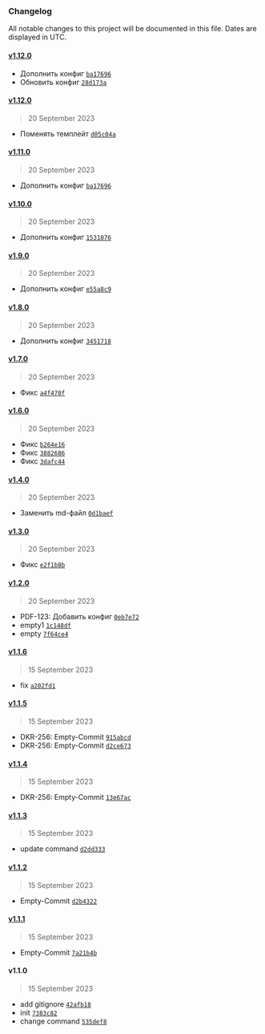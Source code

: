 ### Changelog

All notable changes to this project will be documented in this file. Dates are displayed in UTC.

#### [v1.12.0](https://github.com/maxim-berdnikov/auto-changelog-test/compare/v1.12.0...v1.12.0)

- Дополнить конфиг [`ba17696`](https://github.com/maxim-berdnikov/auto-changelog-test/commit/ba17696e582ba0bd95dc929215ddf31378e5e83d)
- Обновить конфиг [`28d173a`](https://github.com/maxim-berdnikov/auto-changelog-test/commit/28d173ac2689c770a238566960b098b72bf41d41)

#### [v1.12.0](https://github.com/maxim-berdnikov/auto-changelog-test/compare/v1.11.0...v1.12.0)

> 20 September 2023

- Поменять темплейт [`d05c04a`](https://github.com/maxim-berdnikov/auto-changelog-test/commit/d05c04a36026b06a7c2772c0f949a05dfc56b49b)

#### [v1.11.0](https://github.com/maxim-berdnikov/auto-changelog-test/compare/v1.10.0...v1.11.0)

> 20 September 2023

- Дополнить конфиг [`ba17696`](https://github.com/maxim-berdnikov/auto-changelog-test/commit/ba17696e582ba0bd95dc929215ddf31378e5e83d)

#### [v1.10.0](https://github.com/maxim-berdnikov/auto-changelog-test/compare/v1.9.0...v1.10.0)

> 20 September 2023

- Дополнить конфиг [`1531076`](https://github.com/maxim-berdnikov/auto-changelog-test/commit/15310765830e4c886c767ef2e7b9bc9af81e1e30)

#### [v1.9.0](https://github.com/maxim-berdnikov/auto-changelog-test/compare/v1.8.0...v1.9.0)

> 20 September 2023

- Дополнить конфиг [`e55a8c9`](https://github.com/maxim-berdnikov/auto-changelog-test/commit/e55a8c9f39471bbff1bc529d79d6a1f39cc5c322)

#### [v1.8.0](https://github.com/maxim-berdnikov/auto-changelog-test/compare/v1.7.0...v1.8.0)

> 20 September 2023

- Дополнить конфиг [`3451718`](https://github.com/maxim-berdnikov/auto-changelog-test/commit/3451718ccd05da4746ea5b4ed952393cf9c5f42d)

#### [v1.7.0](https://github.com/maxim-berdnikov/auto-changelog-test/compare/v1.6.0...v1.7.0)

> 20 September 2023

- Фикс [`a4f470f`](https://github.com/maxim-berdnikov/auto-changelog-test/commit/a4f470ff0181cc172610e07ec831dd3a421d28dd)

#### [v1.6.0](https://github.com/maxim-berdnikov/auto-changelog-test/compare/v1.4.0...v1.6.0)

> 20 September 2023

- Фикс [`b264e16`](https://github.com/maxim-berdnikov/auto-changelog-test/commit/b264e1650e8061ee1f9a16c18a6bc267ebbcdf11)
- Фикс [`3882686`](https://github.com/maxim-berdnikov/auto-changelog-test/commit/3882686e6c8dd05a6b9f69eb9bdebb49cbe41396)
- Фикс [`3dafc44`](https://github.com/maxim-berdnikov/auto-changelog-test/commit/3dafc4412d47f0cbfad5add29a240a712c0add2a)

#### [v1.4.0](https://github.com/maxim-berdnikov/auto-changelog-test/compare/v1.3.0...v1.4.0)

> 20 September 2023

- Заменить md-файл [`0d1baef`](https://github.com/maxim-berdnikov/auto-changelog-test/commit/0d1baef1d11bb748fa41fa41d20440eb75d0bb58)

#### [v1.3.0](https://github.com/maxim-berdnikov/auto-changelog-test/compare/v1.2.0...v1.3.0)

> 20 September 2023

- Фикс [`e2f1b8b`](https://github.com/maxim-berdnikov/auto-changelog-test/commit/e2f1b8b33fda6a1dc148074a7091e90c3b4d18c2)

#### [v1.2.0](https://github.com/maxim-berdnikov/auto-changelog-test/compare/v1.1.6...v1.2.0)

> 20 September 2023

- PDF-123: Добавить конфиг [`0eb7e72`](https://github.com/maxim-berdnikov/auto-changelog-test/commit/0eb7e7220642d9016928e30a6639a5c431b4cc70)
- empty1 [`1c148df`](https://github.com/maxim-berdnikov/auto-changelog-test/commit/1c148dff6a79f971dc059ba299a448e375b229b2)
- empty [`7f64ce4`](https://github.com/maxim-berdnikov/auto-changelog-test/commit/7f64ce43eb815381247e088261d5b25b7b88d2e3)

#### [v1.1.6](https://github.com/maxim-berdnikov/auto-changelog-test/compare/v1.1.5...v1.1.6)

> 15 September 2023

- fix [`a202fd1`](https://github.com/maxim-berdnikov/auto-changelog-test/commit/a202fd16b842f93a3772dca054b416c74a775296)

#### [v1.1.5](https://github.com/maxim-berdnikov/auto-changelog-test/compare/v1.1.4...v1.1.5)

> 15 September 2023

- DKR-256: Empty-Commit [`915abcd`](https://github.com/maxim-berdnikov/auto-changelog-test/commit/915abcdca1fe3692acfe21a621624ad031d958fb)
- DKR-256: Empty-Commit [`d2ce673`](https://github.com/maxim-berdnikov/auto-changelog-test/commit/d2ce6735de1ff8007a4253e70e6c5d4a9b4b580a)

#### [v1.1.4](https://github.com/maxim-berdnikov/auto-changelog-test/compare/v1.1.3...v1.1.4)

> 15 September 2023

- DKR-256: Empty-Commit [`13e67ac`](https://github.com/maxim-berdnikov/auto-changelog-test/commit/13e67ac2796804d6985f06ab183eeb21e3da6c10)

#### [v1.1.3](https://github.com/maxim-berdnikov/auto-changelog-test/compare/v1.1.2...v1.1.3)

> 15 September 2023

- update command [`d2dd333`](https://github.com/maxim-berdnikov/auto-changelog-test/commit/d2dd333b6acee025e331b70508f83bbfc3d0fddf)

#### [v1.1.2](https://github.com/maxim-berdnikov/auto-changelog-test/compare/v1.1.1...v1.1.2)

> 15 September 2023

- Empty-Commit [`d2b4322`](https://github.com/maxim-berdnikov/auto-changelog-test/commit/d2b43226ca2088cca514cd047171d66a571baceb)

#### [v1.1.1](https://github.com/maxim-berdnikov/auto-changelog-test/compare/v1.1.0...v1.1.1)

> 15 September 2023

- Empty-Commit [`7a21b4b`](https://github.com/maxim-berdnikov/auto-changelog-test/commit/7a21b4b665d795da23ab3607074212664ba431f1)

#### v1.1.0

> 15 September 2023

- add gitignore [`42afb18`](https://github.com/maxim-berdnikov/auto-changelog-test/commit/42afb18e25893a0a15460738daed438392560ac2)
- init [`7383c82`](https://github.com/maxim-berdnikov/auto-changelog-test/commit/7383c828d9d342c04fef509f40646e10c51e0ef4)
- change command [`535def8`](https://github.com/maxim-berdnikov/auto-changelog-test/commit/535def8999b871ead25da8bb2d4aec81b719d788)
